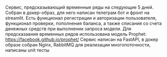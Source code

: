 Сервис, предсказывающий временные ряды на следующие 5 дней. Собран в докер-образ, для него написан телеграм бот и фронт на streamlit. Есть функционал регистрации и авторизации пользователя, функционал проверки, пополнения баланса, а также списания со счета денежных средств при выполнении запроса модели. Для предсказаания временных рядов использована модель Prophet: https://facebook.github.io/prophet/
Сервис написан на FastAPI, в докер образе собран Nginx, RabbitMQ для реализации многопоточности, написаны unit тесты
